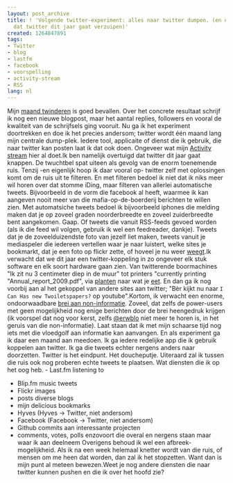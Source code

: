 ```yaml
---
layout: post_archive
title: ! 'Volgende twitter-experiment: alles naar twitter dumpen. (en daarmee aantonen
  dat twitter dit jaar gaat verzuipen)'
created: 1264847891
tags:
- Twitter
- blog
- lastfm
- facebook
- voorspelling
- activity-stream
- RSS
lang: nl
---
```

Mijn [maand twinderen](http://bler.webschuur.com/twitter_experiment_de_hele_maand_januari_schrijf_ik_maximaal_2_tweets_per_dag) is goed bevallen. Over het concrete resultaat schrijf ik nog een nieuwe blogpost, maar het aantal replies, followers en vooral de kwaliteit van de schrijfsels ging vooruit. Nu ga ik het experiment doortrekken en doe ik het precies andersom; twitter wordt één maand lang mijn centrale dump-plek. Iedere tool, applicaite of dienst die ik gebruik, die naar twitter kan posten laat ik dat ook doen. Ongeveer wat mijn [Activity stream](http://bler.webschuur.com/activity_stream) hier al doet.<!--break-->Ik ben namelijk overtuigd dat twitter dit jaar gaat knappen. De twuchtbel spat uiteen als gevolg van de enorm toenemende ruis. Tenzij -en eigenlijk hoop ik daar vooral op- twitter zelf met oplossingen komt om de ruis uit te filteren. En met filteren bedoel ik niet dat ik niks meer wil horen over dat stomme iDing, maar filteren van allerlei automatische tweets. Bijvoorbeeld in de vorm die facebook al heeft, waarmee ik kan aangeven nooit meer van die mafia-op-de-boerderij berichten te willen zien. Met automatsiche tweets bedoel ik bijvoorbeeld iphones die melding maken dat je op zoveel graden noorderbreedte en zoveel zuiderbreedte bent aangekomen. Gaap. Of tweets die vanuit RSS-feeds gevoed worden (als ik die feed wil volgen, gebruik ik wel een feedreader, dankje). Tweets dat je de zoveelduizendste foto van jezelf liet maken, tweets vanuit je mediaspeler die iedereen vertellen waar je naar luistert, welke sites je bookmarkt, dat je een foto op flickr zette, of hoveel je nu weer [weegt](http://www.elektroretailmagazine.nl/2010/01/12/twitterende-weegschaal/).Ik verwacht dat we dit jaar een twitter-koppeling in zo ongeveer elk stuk software en elk soort hardware gaan zien. Van twitterende boormachines "Ik zit nu 3 centimeter diep in de muur" tot  printers "currently printing "Annual_report_2009.pdf", via [planten](http://www.botanicalls.com/kits/) naar wat je [eet](http://tweetwhatyoueat.com/). En dan ga ik nog voorbij aan al het gekoppel van andere sites aan twitter; "Bèr kijkt nu naar `I Can Has new Twoiletspapers?` op youtube".Kortom, ik verwacht een enorme, ondoorwaadbare [brei aan non-informatie](http://twitter.com/bertboerland/status/7310072432). Zoveel, dat zelfs de power-users met geen mogelijkheid nog enige berichten door de brei heengedruk krijgen (ik voorspel dat nog voor kerst, zelfs [@erwblo](http://twitter.com/Erwblo) niet meer te horen is, in het geruis van die non-informatie). Laat staan dat ik met mijn schaarse tijd nog iets met die vloedgolf aan informatie kan aanvangen. En als experiment ga ik daar een maand aan meedoen. Ik ga iedere redelijke app die ik gebruik koppelen aan twitter. Ik ga die tweets echter nergens anders naar doorzetten. Twitter is het eindpunt. Het doucheputje. Uiteraard zal ik tussen die ruis ook nog proberen echte tweets te plaatsen. Wat diensten die ik op het oog heb.   - Last.fm listening to
  - Blip.fm music tweets
  - Flickr images
  - posts diverse blogs
  - mijn delicious bookmarks
  - Hyves (Hyves → Twitter, niet andersom)
  - Facebook (Facebook → Twitter, niet andersom)
  - Github commits aan interessante projecten
  - comments, votes, polls enzovoort die overal en nergens staan maar waar ik aan deelneem
Overigens behoud ik wel een afbreek-mogelijkheid. Als ik na een week helemaal knetter wordt van die ruis, of mensen om me heen dat worden, dan zal ik het stopzetten. Want dan is mijn punt al meteen bewezen.Weet je nog andere diensten die naar twitter kunnen pushen en die ik over het hoofd zie?
